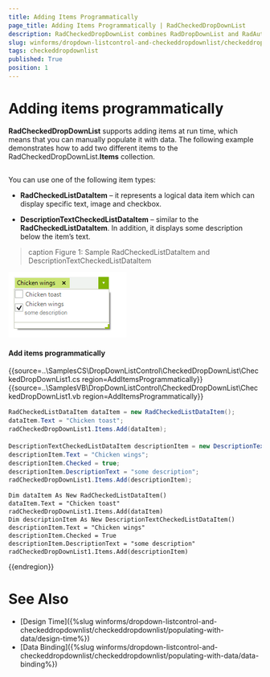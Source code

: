 ```yaml
---
title: Adding Items Programmatically
page_title: Adding Items Programmatically | RadCheckedDropDownList
description: RadCheckedDropDownList combines RadDropDownList and RadAutoCompleteBox in order to provide functionality to check items in the drop down area and tokenize them in the text area. 
slug: winforms/dropdown-listcontrol-and-checkeddropdownlist/checkeddropdownlist/populating-with-data/adding-items-programmatically
tags: checkeddropdownlist
published: True
position: 1 
---
```


# Adding items programmatically

__RadCheckedDropDownList__ supports adding items at run time, which means that you can manually populate it with data. The following example demonstrates how to add two different items to the RadCheckedDropDownList.__Items__  collection. 

## 

You can use one of the following item types: 

* __RadCheckedListDataItem__ – it represents a logical data item which can display specific text, image and checkbox.             
              

* __DescriptionTextCheckedListDataItem__ – similar to the __RadCheckedListDataItem__. In addition, it displays some description below the item’s text.


>caption Figure 1: Sample RadCheckedListDataItem and DescriptionTextCheckedListDataItem

![dropdown-and-listcontrol-checkeddropdownlist-adding-items-programmatically 001](images/dropdown-and-listcontrol-checkeddropdownlist-adding-items-programmatically001.png)

#### Add items programmatically 

{{source=..\SamplesCS\DropDownListControl\CheckedDropDownList\CheckedDropDownList1.cs region=AddItemsProgrammatically}} 
{{source=..\SamplesVB\DropDownListControl\CheckedDropDownList\CheckedDropDownList1.vb region=AddItemsProgrammatically}} 

````C#
RadCheckedListDataItem dataItem = new RadCheckedListDataItem();
dataItem.Text = "Chicken toast";
radCheckedDropDownList1.Items.Add(dataItem);
            
DescriptionTextCheckedListDataItem descriptionItem = new DescriptionTextCheckedListDataItem();
descriptionItem.Text = "Chicken wings";
descriptionItem.Checked = true;
descriptionItem.DescriptionText = "some description";
radCheckedDropDownList1.Items.Add(descriptionItem);

````
````VB.NET
Dim dataItem As New RadCheckedListDataItem()
dataItem.Text = "Chicken toast"
radCheckedDropDownList1.Items.Add(dataItem)
Dim descriptionItem As New DescriptionTextCheckedListDataItem()
descriptionItem.Text = "Chicken wings"
descriptionItem.Checked = True
descriptionItem.DescriptionText = "some description"
radCheckedDropDownList1.Items.Add(descriptionItem)

````

{{endregion}} 

# See Also

* [Design Time]({%slug winforms/dropdown-listcontrol-and-checkeddropdownlist/checkeddropdownlist/populating-with-data/design-time%})
* [Data Binding]({%slug winforms/dropdown-listcontrol-and-checkeddropdownlist/checkeddropdownlist/populating-with-data/data-binding%})

